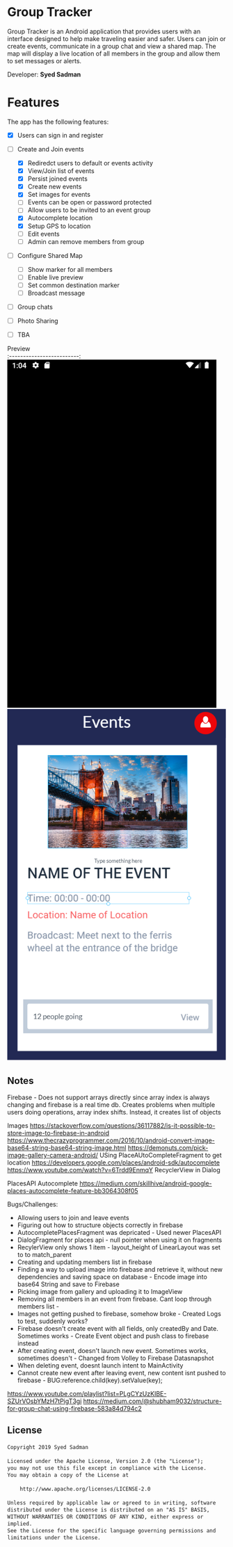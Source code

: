 # Group Tracker


Group Tracker is an Android application that provides users with an interface designed to help make traveling easier and safer. Users can join or create events, communicate in a group chat and view a shared map. The map will display a live location of all members in the group and allow them to set messages or alerts. 

Developer: **Syed Sadman**


# Features
The app has the following features:

* [X] Users can sign in and register  
* [ ] Create and Join events
    * [X] Rediredct users to default or events activity
    * [X] View/Join list of events
    * [X] Persist joined events
    * [X] Create new events
    * [X] Set images for events
    * [ ] Events can be open or password protected
    * [ ] Allow users to be invited to an event group
    * [X] Autocomplete location
    * [X] Setup GPS to location
    * [ ] Edit events
    * [ ] Admin can remove members from group
* [ ] Configure Shared Map
    * [ ] Show marker for all members
    * [ ] Enable live preview
    * [ ] Set common destination marker
    * [ ] Broadcast message 
* [ ] Group chats 
* [ ] Photo Sharing
* [ ] TBA



Preview             
:-------------------------:
<img src='demo2.gif' title='Demo' width='' alt='Demo' /> 
<img src='preview.PNG' title='Preview' width='' alt='preview' />





## Notes
Firebase - Does not support arrays directly since array index is always changing and firebase is a real time db. Creates problems when multiple users doing operations, array index shifts. Instead, it creates list of objects

Images 
https://stackoverflow.com/questions/36117882/is-it-possible-to-store-image-to-firebase-in-android
https://www.thecrazyprogrammer.com/2016/10/android-convert-image-base64-string-base64-string-image.html
https://demonuts.com/pick-image-gallery-camera-android/
USing PlaceAUtoCompleteFragment to get location
https://developers.google.com/places/android-sdk/autocomplete
https://www.youtube.com/watch?v=6Trdd9EnmqY
RecyclerView in Dialog

PlacesAPI Autocomplete
https://medium.com/skillhive/android-google-places-autocomplete-feature-bb3064308f05

Bugs/Challenges:
- Allowing users to join and leave events
- Figuring out how to structure objects correctly in firebase
- AutocompletePlacesFragment was depricated - Used newer PlacesAPI
- DialogFragment for places api - null pointer when using it on fragments
- RecylerView only shows 1 item - layout_height of LinearLayout was set to to match_parent
- Creating and updating members list in firebase
- Finding a way to upload image into firebase and retrieve it, without new dependencies and saving space on database -  Encode image into base64 String and save to Firebase
- Picking image from gallery and uploading it to ImageView
- Removing all members in an event from firebase. Cant loop through members list - 
- Images not getting pushed to firebase, somehow broke - Created Logs to test, suddenly works?
- Firebase doesn't create event with all fields, only createdBy and Date. Sometimes works - Create Event object and push class to firebase instead
- After creating event, doesn't launch new event. Sometimes works, sometimes doesn't - Changed from Volley to Firebase Datasnapshot
- When deleting event, doesnt launch intent to MainActivity
- Cannot create new event after leaving event, new content isnt pushed to firebase - BUG:reference.child(key).setValue(key); 

https://www.youtube.com/playlist?list=PLgCYzUzKIBE-SZUrVOsbYMzH7tPigT3gi
https://medium.com/@shubham9032/structure-for-group-chat-using-firebase-583a84d794c2

## License

    Copyright 2019 Syed Sadman

    Licensed under the Apache License, Version 2.0 (the "License");
    you may not use this file except in compliance with the License.
    You may obtain a copy of the License at

        http://www.apache.org/licenses/LICENSE-2.0

    Unless required by applicable law or agreed to in writing, software
    distributed under the License is distributed on an "AS IS" BASIS,
    WITHOUT WARRANTIES OR CONDITIONS OF ANY KIND, either express or implied.
    See the License for the specific language governing permissions and
    limitations under the License.






